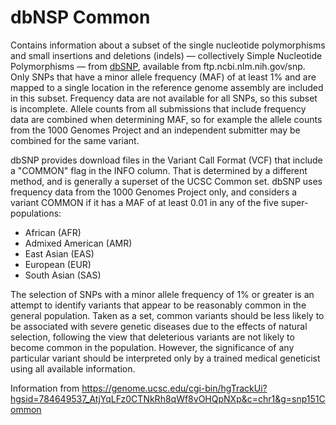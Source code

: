 # dbNSP Common

Contains information about a subset of the single nucleotide polymorphisms and small insertions and deletions (indels) — collectively Simple Nucleotide Polymorphisms — from [dbSNP](https://www.ncbi.nlm.nih.gov/snp/), available from ftp.ncbi.nlm.nih.gov/snp. Only SNPs that have a minor allele frequency (MAF) of at least 1% and are mapped to a single location in the reference genome assembly are included in this subset. Frequency data are not available for all SNPs, so this subset is incomplete. Allele counts from all submissions that include frequency data are combined when determining MAF, so for example the allele counts from the 1000 Genomes Project and an independent submitter may be combined for the same variant.

dbSNP provides download files in the Variant Call Format (VCF) that include a "COMMON" flag in the INFO column. That is determined by a different method, and is generally a superset of the UCSC Common set. dbSNP uses frequency data from the 1000 Genomes Project only, and considers a variant COMMON if it has a MAF of at least 0.01 in any of the five super-populations:

* African (AFR)
* Admixed American (AMR)
* East Asian (EAS)
* European (EUR)
* South Asian (SAS)

The selection of SNPs with a minor allele frequency of 1% or greater is an attempt to identify variants that appear to be reasonably common in the general population. Taken as a set, common variants should be less likely to be associated with severe genetic diseases due to the effects of natural selection, following the view that deleterious variants are not likely to become common in the population. However, the significance of any particular variant should be interpreted only by a trained medical geneticist using all available information.

Information from https://genome.ucsc.edu/cgi-bin/hgTrackUi?hgsid=784649537_AtjYqLFz0CTNkRh8qWf8vOHQpNXp&c=chr1&g=snp151Common